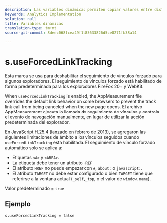 ```yaml
---
description: Las variables dinámicas permiten copiar valores entre distintas variables sin necesidad de escribir varias veces los valores completos en las solicitudes de imagen del sitio.
keywords: Analytics Implementation
solution: null
title: Variables dinámicas
translation-type: tm+mt
source-git-commit: 8deec068fcea49f1183633826d5ce8271fb38a14

---
```




# s.useForcedLinkTracking

Esta marca se usa para deshabilitar el seguimiento de vínculos forzado para algunos exploradores. El seguimiento de vínculos forzado está habilitado de forma predeterminada para los exploradores FireFox 20+ y WebKit.

When `useForcedLinkTracking` is enabled, the AppMeasurement file overrides the default link behavior on some browsers to prevent the track link call from being canceled when the new page opens. El archivo AppMeasurement ejecuta la llamada de seguimiento de vínculos y controla el evento de navegación manualmente, en lugar de utilizar la acción predeterminada del explorador.

En JavaScript H.25.4 (lanzado en febrero de 2013), se agregaron las siguientes limitaciones de ámbito a los vínculos seguidos cuando `useForcedLinkTracking` está habilitada. El seguimiento de vínculo forzado automático solo se aplica a:

* Etiquetas `<A>` y `<AREA>`.
* La etiqueta debe tener un atributo `HREF`
* El atributo `HREF` no puede empezar con `#`, `about:` o `javascript:`.
* El atributo `TARGET` no debe estar configurado o bien `TARGET` tiene que referirse a la ventana actual (`_self`_`_top`, o el valor de `window.name`).

Valor predeterminado = `true`

## Ejemplo

`s.useForcedLinkTracking = false`
